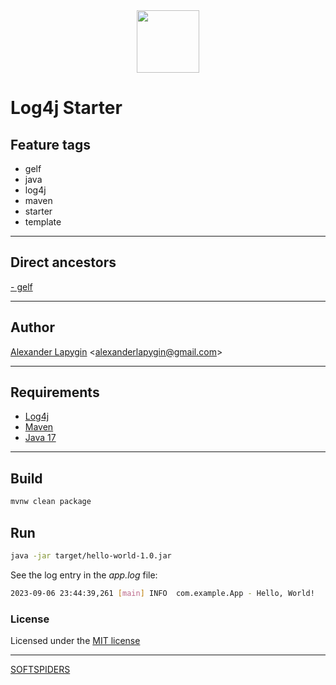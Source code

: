 <div align="center">
    <a href="https://github.com/softspiders/softspiders">
      <img src="https://avatars.githubusercontent.com/u/47006425?v=4" width="100" height="100"/>
    </a>
</div> 

# Log4j Starter


## Feature tags

- gelf
- java
- log4j
- maven
- starter
- template

---

## Direct ancestors
[- gelf](https://github.com/AlexanderLapygin/log4j-starter/tree/main#readme)

---

## Author

[Alexander Lapygin](https://github.com/AlexanderLapygin) <<alexanderlapygin@gmail.com>>

---

## Requirements

- [Log4j](https://logging.apache.org/log4j/2.x/)
- [Maven](https://maven.apache.org/)
- [Java 17](https://www.oracle.com/java/technologies/javase/jdk17-archive-downloads.html)

---

## Build

```sh
mvnw clean package
```

## Run

```sh
java -jar target/hello-world-1.0.jar
```

See the log entry in the *app.log* file:
```sh
2023-09-06 23:44:39,261 [main] INFO  com.example.App - Hello, World!
```

### License

Licensed under the [MIT license](./LICENSE)

---

[SOFTSPIDERS](https://github.com/softspiders/softspiders)
